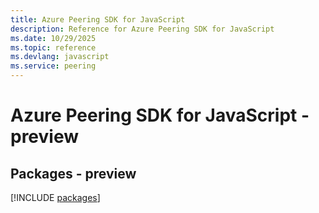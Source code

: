 ```yaml
---
title: Azure Peering SDK for JavaScript
description: Reference for Azure Peering SDK for JavaScript
ms.date: 10/29/2025
ms.topic: reference
ms.devlang: javascript
ms.service: peering
---
```

# Azure Peering SDK for JavaScript - preview
## Packages - preview
[!INCLUDE [packages](peering-index.md)]
